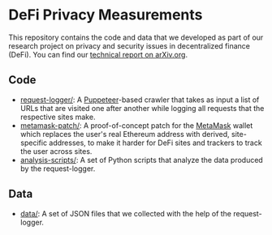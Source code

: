 # DeFi Privacy Measurements

This repository contains the code and data that we developed as part of our
research project on privacy and security issues in decentralized finance (DeFi).
You can find our [technical report on arXiv.org](https://arxiv.org/abs/2109.06836).

## Code

* [request-logger/](request-logger): A
  [Puppeteer](https://github.com/puppeteer/puppeteer)-based crawler that takes
  as input a list of URLs that are visited one after another while logging all
  requests that the respective sites make.
* [metamask-patch/](metamask-patch): A proof-of-concept patch for the
  [MetaMask](https://github.com/MetaMask/metamask-extension) wallet which
  replaces the user's real Ethereum address with derived, site-specific
  addresses, to make it harder for DeFi sites and trackers to track the user
  across sites.
* [analysis-scripts/](analysis-scripts): A set of Python scripts that analyze
  the data produced by the request-logger.

## Data

* [data/](data): A set of JSON files that we collected with the help of the
  request-logger.
